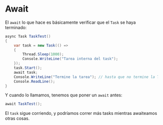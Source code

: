 # Await

El `await` lo que hace es básicamente verificar que el `Task` se haya terminado:

```csharp
async Task TaskTest()
{
    var task = new Task(() =>
    {
        Thread.Sleep(1000);
        Console.WriteLine("Tarea interna del task");
    });
    task.Start();
    await task;
    Console.WriteLine("Termine la tarea"); // hasta que no termine la Task, no va a ejecutar este WriteLine
    Console.ReadLine();
}
```

Y cuando lo llamamos, tenemos que poner un `await` antes:

```csharp
await TaskTest();
```

El `task` sigue corriendo, y podríamos correr más tasks mientras awaiteamos otras cosas.